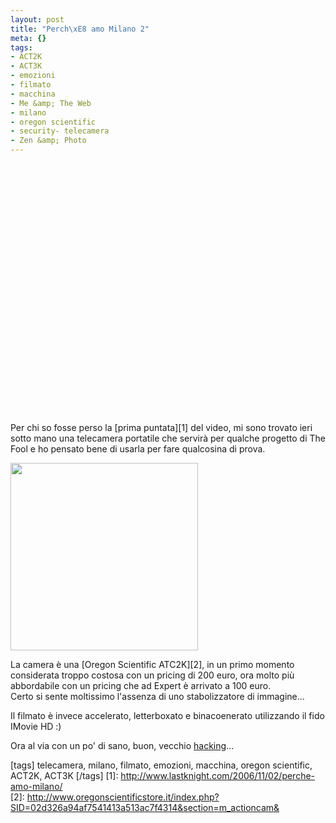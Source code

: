 ```yaml
--- 
layout: post
title: "Perch\xE8 amo Milano 2"
meta: {}
tags: 
- ACT2K
- ACT3K
- emozioni
- filmato
- macchina
- Me &amp; The Web
- milano
- oregon scientific
- security- telecamera
- Zen &amp; Photo
---
```

<object width="535" height="400"><param name="movie" value="http://www.youtube.com/v/v7XVArTojCU&rel=1"></param><param name="wmode" value="transparent"></param><embed src="http://www.youtube.com/v/v7XVArTojCU&rel=1" type="application/x-shockwave-flash" wmode="transparent" width="535" height="400"></embed></object>

Per chi so fosse perso la [prima puntata][1] del video, mi sono trovato ieri sotto mano una telecamera portatile che servirà per qualche progetto di The Fool e ho pensato bene di usarla per fare qualcosina di prova.  
  
<img src="http://www.lastknight.com/download//2008/10/oregon.gif" alt="" title="oregon" width="300" height="300" class="aligncenter size-full wp-image-1133" />
  
La camera è una [Oregon Scientific ATC2K][2], in un primo momento considerata troppo costosa con un pricing di 200 euro, ora molto più abbordabile con un pricing che ad Expert è arrivato a 100 euro.  
Certo si sente moltissimo l'assenza di uno stabolizzatore di immagine...  
  
Il filmato è invece accelerato, letterboxato e binacoenerato utilizzando il fido IMovie HD :)  

Ora al via con un po' di sano, buon, vecchio [hacking](http://www.paraglidingforum.com/viewtopic.php?t=14227)...  
  
[tags] telecamera, milano, filmato, emozioni, macchina, oregon scientific, ACT2K, ACT3K [/tags]
[1]: http://www.lastknight.com/2006/11/02/perche-amo-milano/  
[2]: http://www.oregonscientificstore.it/index.php?SID=02d326a94af7541413a513ac7f4314&section=m_actioncam& 
